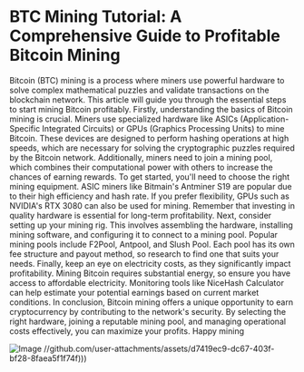 # BTC Mining Tutorial: A Comprehensive Guide to Profitable Bitcoin Mining
Bitcoin (BTC) mining is a process where miners use powerful hardware to solve complex mathematical puzzles and validate transactions on the blockchain network. This article will guide you through the essential steps to start mining Bitcoin profitably.
Firstly, understanding the basics of Bitcoin mining is crucial. Miners use specialized hardware like ASICs (Application-Specific Integrated Circuits) or GPUs (Graphics Processing Units) to mine Bitcoin. These devices are designed to perform hashing operations at high speeds, which are necessary for solving the cryptographic puzzles required by the Bitcoin network. Additionally, miners need to join a mining pool, which combines their computational power with others to increase the chances of earning rewards.
To get started, you'll need to choose the right mining equipment. ASIC miners like Bitmain's Antminer S19 are popular due to their high efficiency and hash rate. If you prefer flexibility, GPUs such as NVIDIA's RTX 3080 can also be used for mining. Remember that investing in quality hardware is essential for long-term profitability.
Next, consider setting up your mining rig. This involves assembling the hardware, installing mining software, and configuring it to connect to a mining pool. Popular mining pools include F2Pool, Antpool, and Slush Pool. Each pool has its own fee structure and payout method, so research to find one that suits your needs.
Finally, keep an eye on electricity costs, as they significantly impact profitability. Mining Bitcoin requires substantial energy, so ensure you have access to affordable electricity. Monitoring tools like NiceHash Calculator can help estimate your potential earnings based on current market conditions.
In conclusion, Bitcoin mining offers a unique opportunity to earn cryptocurrency by contributing to the network's security. By selecting the right hardware, joining a reputable mining pool, and managing operational costs effectively, you can maximize your profits. Happy mining 

![Image](https://github.com/user-attachments/assets/4a25d116-2220-4385-b08e-f287af8fcbc4)
 //github.com/user-attachments/assets/d7419ec9-dc67-403f-bf28-8faea5f1f74f)))

